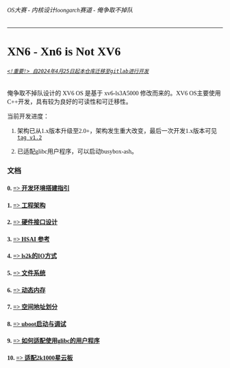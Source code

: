 <font face="Maple Mono SC NF">

###### OS大赛 - 内核设计loongarch赛道 - 俺争取不掉队

-------------------------------------------------------------

# XN6 - Xn6 is Not XV6

###### [`<!重要!> 自2024年4月25日起本仓库迁移至gitlab进行开发`](https://gitlab.eduxiji.net/T202410486992576/OSKernel2024-2k1000la-xv6.git)

俺争取不掉队设计的 XV6 OS 是基于 xv6-ls3A5000 修改而来的。XV6 OS主要使用C++开发，具有较为良好的可读性和可迁移性。

当前开发进度：

1. 架构已从1.x版本升级至2.0+，架构发生重大改变，最后一次开发1.x版本可见 [`tag v1.2`](https://github.com/LiShuang-mk/oscomp-2k1000la-xv6/tree/v1.2)

2. 已适配glibc用户程序，可以启动busybox-ash。

### 文档 

#### 0. [=> 开发环境搭建指引](./doc/develop-environmnet.md)

#### 1. [=> 工程架构](./doc/project.md)

#### 2. [=> 硬件接口设计](./doc/hsai.md)

#### 3. [=> HSAI 参考](./doc/hsai_reference.md)

#### 4. [=> ls2k的IO方式](./doc/ls2k_io.md)

#### 5. [=> 文件系统](./doc/fs.md)

#### 6. [=> 动态内存](./doc/dyn_mem.md)

#### 7. [=> 空间地址划分](./doc/memlayout.md)

#### 8. [=> uboot启动与调试](./doc/how_to_uboot.md)

#### 9. [=> 如何适配使用glibc的用户程序](./doc/how_to_adapt_glibc.md)

#### 10. [=> 适配2k1000星云板](./doc/adapt-2k1000la-dp.md)